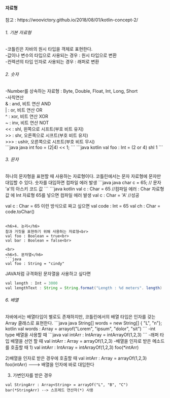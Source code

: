 <h4>자료형 </h4>
참고 : https://woovictory.github.io/2018/08/01/kotlin-concept-2/
<h6>1. 기본 자료형</h6>
-코틀린은 자바의 원시 타입을 객체로 표현한다.<br>
-값이나 변수의 타입으로 사용되는 경우 : 원시 타입으로 변환<br>
-컨렉션의 타입 인자로 사용되는 경우 : 래퍼로 변환
<br>
<h6>2. 숫자</h6>
-Number를 상속하는 자료형 : Byte, Double, Float, Int, Long, Short<br>
-사칙연산<br>
& : and, 비트 연산 AND<br>
| : or, 비트 연산 OR<br>
^ : xor, 비트 연산 XOR<br>
~ : inv, 비트 연산 NOT<br>
<< : shl, 왼쪽으로 시프트(부호 비트 유지)<br>
>> : shr, 오른쪽으로 시프트(부호 비트 유지)<br>
>>> : ushlr, 오른쪽으로 시프트(부호 비트 무시)<br>
```java
java
int foo = (2|4) << 1;
```
```java
kotlin
val foo : Int = (2 or 4) shl 1
```

<h6>3. 문자</h6>
하나의 문자형을 표현할 때 사용하는 자료형이다. 코틀린에서는 문자 자료형에 문자만 대입할 수 있다.
숫자를 대입하면 컴파일 에러 발생
```java
java
char c = 65; // 문자 'a'의 아스키 코드 값
```
```java
kotlin
val c : Char = 65 //컴파일 에러 : Char 자료형 값 에 Int 자료형 65를 넣으면 컴파일 에러 발생
val c : Char = 'A' //성공

val c : Char = 65 이런 방식으로 짜고 싶으면
val code : Int = 65
val ch : Char = code.toChar()
```

<h6>4. 논리</h6>
참과 거짓을 표현하기 위해 사용하는 자료형<br>
val foo : Boolean = true<br>
val bar : Boolean = false<br>

<br>
<h6>5. 문자열</h6>
```java
val foo : String = "cindy"
```
JAVA처럼 규격화된 문자열을 사용하고 싶다면
```java
val length : Int = 3000
val lengthText : String = String.format("Length : %d meters". length)
```

<h6>6. 배열</h6>
자바에서는 배열타입이 별로도 존재하지만, 코틀린에서의 배열 타입은 인자를 갖는 Array 클래스로 표현한다.
```java
java
String[] words = new String[] { "L", "n"};
kotlin
val words : Array<String> = arrayof("Lorem", "ipsum", "dolor", "sit")
```
-int type 배열을 사용할 때
```java
val intArr : IntArray = intArrayOf(1,2,3)
```
-래퍼 타입 배열을 선언 할 때
val intArr : Array<Int> = arrayOf(1,2,3)
-배열을 인자로 받은 메소드를 호출할 때
1)
val intArr : IntArray = intArrayOf(1,2,3)
foo(*intArr)

2)배열을 인자로 받은 경우에 호출할 때
val intArr : Array<Int> = arrayOf(1,2,3)
foo(intArr)  ---> 배열을 인자에 바로 대입한다

3) 가변인자를 받은 경우
~~~
val StringArr : Array<String> = arrayOf("L", "B", "C")
bar(*StringArr) --> 스프레드 연산자(*) 사용
~~~
